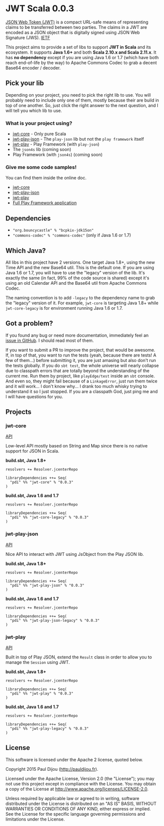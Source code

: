 # JWT Scala 0.0.3

[JSON Web Token (JWT)](http://tools.ietf.org/html/draft-ietf-oauth-json-web-token) is a compact URL-safe means of representing claims to be transferred between two parties. The claims in a JWT are encoded as a JSON object that is digitally signed using JSON Web Signature (JWS). [IETF](http://tools.ietf.org/html/draft-ietf-oauth-json-web-token)

This project aims to provide a set of libs to support **JWT in Scala** and its ecosystem. It supports **Java 1.6+** and both **Scala 2.10.x and Scala 2.11.x**. It has **no dependency** except if you are using Java 1.6 or 1.7 (which have both reach end-of-life by the way) to Apache Commons Codec to grab a decent Base64 encoder / decoder.

## Pick your lib

Depending on your project, you need to pick the right lib to use. You will probably need to include only one of them, mostly because their are build in top of one another. So, just click the right answer to the next question, and I will tell you which lib to use.

### What is your project using?

- [jwt-core](#jwt-core) - Only pure Scala
- [jwt-play-json](#jwt-play-json) - The `play-json` lib but not the `play framework` itself
- [jwt-play](#jwt-play) - Play Framework (with `play-json`)
- The `json4s` lib (coming soon)
- Play Framework (with `json4s`) (coming soon)

### Give me some code samples!

You can find them inside the online doc.

- [jwt-core](http://pauldijou.fr/jwt-scala-doc/api/0.0.3/jwt-core/index.html#pdi.jwt.Jwt$)
- [jwt-play-json](http://pauldijou.fr/jwt-scala-doc/api/0.0.3/jwt-play-json/index.html#pdi.jwt.JwtJson$)
- [jwt-play](http://pauldijou.fr/jwt-scala-doc/api/0.0.3/jwt-play/index.html#pdi.jwt.JwtPlayImplicits)
- [Full Play Framework application](https://github.com/pauldijou/jwt-scala/tree/master/examples/play-angular-standalone)

## Dependencies

- `"org.bouncycastle" % "bcpkix-jdk15on"`
- `"commons-codec" % "commons-codec"` (only if Java 1.6 or 1.7)

## Which Java?

All libs in this project have 2 versions. One target Java 1.8+, using the new Time API and the new Base64 util. This is the default one. If you are using Java 1.6 or 1.7, you will have to use the "legacy" version of the lib. It's exactly the same (in fact, 99% of the code source is shared) except it's using an old Calendar API and the Base64 util from Apache Commons Codec.

The naming convention is to add `-legacy` to the dependency name to grab the "legacy" version of it. For example, `jwt-core` is targeting Java 1.8+ while `jwt-core-legacy` is for environment running Java 1.6 or 1.7.

## Got a problem?

If you found any bug or need more documentation, immediately feel an [issue in GitHub](https://github.com/pauldijou/jwt-scala/issues). I should read most of them.

If you want to submit a PR to improve the project, that would be awesome. If, in top of that, you want to run the tests (yeah, because there are tests! A few of them...) before submitting it, you are just amasing but also don't run the tests globally. If you do `sbt test`, the whole universe will nearly collapse due to classpath errors that are totally beyond the understanding of the current me. Run them by project, like `playEdge/test` inside an `sbt` console. And even so, they might fail because of a `LinkageError`, just run them twice and it will work... I don't know why... I drank too much whisky trying to understand it so I just stopped. If you are a classpath God, just ping me and I will have questions for you.

## Projects

### jwt-core

[API](http://pauldijou.fr/jwt-scala-doc/api/0.0.3/jwt-core/)

Low-level API mostly based on String and Map since there is no native support for JSON in Scala.

**build.sbt, Java 1.8+**
~~~
resolvers += Resolver.jcenterRepo

libraryDependencies ++= Seq(
  "pdi" %% "jwt-core" % "0.0.3"
)
~~~

**build.sbt, Java 1.6 and 1.7**
~~~
resolvers += Resolver.jcenterRepo

libraryDependencies ++= Seq(
  "pdi" %% "jwt-core-legacy" % "0.0.3"
)
~~~

### jwt-play-json

[API](http://pauldijou.fr/jwt-scala-doc/api/0.0.3/jwt-play-json/)

Nice API to interact with JWT using JsObject from the Play JSON lib.

**build.sbt, Java 1.8+**
~~~
resolvers += Resolver.jcenterRepo

libraryDependencies ++= Seq(
  "pdi" %% "jwt-play-json" % "0.0.3"
)
~~~

**build.sbt, Java 1.6 and 1.7**
~~~
resolvers += Resolver.jcenterRepo

libraryDependencies ++= Seq(
  "pdi" %% "jwt-play-json-legacy" % "0.0.3"
)
~~~

### jwt-play

[API](http://pauldijou.fr/jwt-scala-doc/api/0.0.3/jwt-play/)

Built in top of Play JSON, extend the `Result` class in order to allow you to manage the `Session` using JWT.

**build.sbt, Java 1.8+**
~~~
resolvers += Resolver.jcenterRepo

libraryDependencies ++= Seq(
  "pdi" %% "jwt-play" % "0.0.3"
)
~~~

**build.sbt, Java 1.6 and 1.7**
~~~
resolvers += Resolver.jcenterRepo

libraryDependencies ++= Seq(
  "pdi" %% "jwt-play-legacy" % "0.0.3"
)
~~~

## License

This software is licensed under the Apache 2 license, quoted below.

Copyright 2015 Paul Dijou (http://pauldijou.fr).

Licensed under the Apache License, Version 2.0 (the "License"); you may not use this project except in compliance with the License. You may obtain a copy of the License at http://www.apache.org/licenses/LICENSE-2.0.

Unless required by applicable law or agreed to in writing, software distributed under the License is distributed on an "AS IS" BASIS, WITHOUT WARRANTIES OR CONDITIONS OF ANY KIND, either express or implied. See the License for the specific language governing permissions and limitations under the License.
